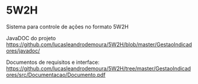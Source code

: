 # 5W2H
Sistema para controle de ações no formato 5W2H



JavaDOC do projeto
https://github.com/lucasleandrodemoura/5W2H/blob/master/GestaoIndicadores/javadoc/


Documentos de requisitos e interface:
https://github.com/lucasleandrodemoura/5W2H/tree/master/GestaoIndicadores/src/Documentacao/Documento.pdf
